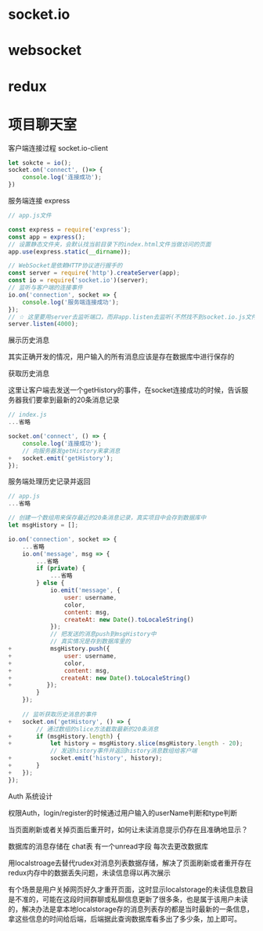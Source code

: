 # socket.io
# websocket
# redux
# 项目聊天室

客户端连接过程  socket.io-client

```js
let sokcte = io();
socket.on('connect', ()=> {
    console.log('连接成功');
})

```


服务端连接 express

```js
// app.js文件

const express = require('express');
const app = express();
// 设置静态文件夹，会默认找当前目录下的index.html文件当做访问的页面
app.use(express.static(__dirname));

// WebSocket是依赖HTTP协议进行握手的
const server = require('http').createServer(app);
const io = require('socket.io')(server);
// 监听与客户端的连接事件
io.on('connection', socket => {
    console.log('服务端连接成功');
});
// ☆ 这里要用server去监听端口，而非app.listen去监听(不然找不到socket.io.js文件)
server.listen(4000);
```


展示历史消息


其实正确开发的情况，用户输入的所有消息应该是存在数据库中进行保存的



获取历史消息


这里让客户端去发送一个getHistory的事件，在socket连接成功的时候，告诉服务器我们要拿到最新的20条消息记录

```js
// index.js
...省略

socket.on('connect', () => {
    console.log('连接成功');
    // 向服务器发getHistory来拿消息
+   socket.emit('getHistory');
});

```


服务端处理历史记录并返回

```js
// app.js
...省略

// 创建一个数组用来保存最近的20条消息记录，真实项目中会存到数据库中
let msgHistory = [];

io.on('connection', socket => {
    ...省略
    io.on('message', msg => {
        ...省略
        if (private) {
            ...省略
        } else {
            io.emit('message', {
                user: username,
                color,
                content: msg,
                createAt: new Date().toLocaleString()
            });
            // 把发送的消息push到msgHistory中
            // 真实情况是存到数据库里的
+           msgHistory.push({
+               user: username,
+               color,
+               content: msg,
+              createAt: new Date().toLocaleString()
+          });
        }
    });
    
    // 监听获取历史消息的事件
+   socket.on('getHistory', () => {
        // 通过数组的slice方法截取最新的20条消息
+       if (msgHistory.length) {
+           let history = msgHistory.slice(msgHistory.length - 20);
            // 发送history事件并返回history消息数组给客户端
+           socket.emit('history', history);
+       }
+   });
});

```


Auth 系统设计

权限Auth，login/register的时候通过用户输入的userName判断和type判断

当页面刷新或者关掉页面后重开时，如何让未读消息提示仍存在且准确地显示？

数据库的消息存储在 chat表  有一个unread字段 每次去更改数据库

用localstroage去替代rudex对消息列表数据存储，解决了页面刷新或者重开存在redux内存中的数据丢失问题，未读信息得以再次展示

有个场景是用户关掉网页好久才重开页面，这时显示localstorage的未读信息数目是不准的，可能在这段时间群聊或私聊信息更新了很多条，也是属于该用户未读的，解决办法是拿本地localstorage存的消息列表存的都是当时最新的一条信息，拿这些信息的时间给后端，后端据此查询数据库看多出了多少条，加上即可。
